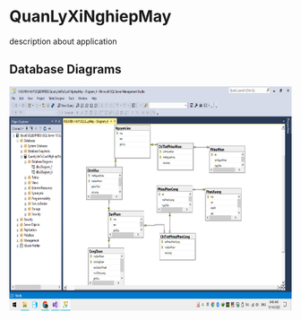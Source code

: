 # QuanLyXiNghiepMay

description about application


## Database Diagrams

<img src="Resources\Database_Diagrams.png" height="400" alt="Screenshot"/>
